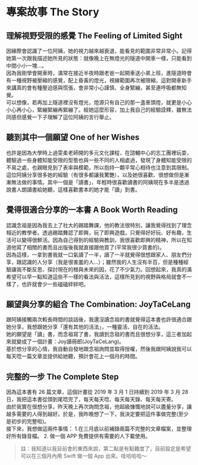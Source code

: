 # 專案故事 The Story  

## 理解視野受限的感覺 The Feeling of Limited Sight
因緣際會認識了一位阿姨，她的視力越來越衰退，能看見的範圍非常非常小。記得她第一次跟我描述她所見的狀態：就像晚上在無燈光的隧道中開車一樣，只能看到中間小小一塊...。  
因為我剛學會開車時，滿常在接近半夜時跟老爸一起開車送小弟上班，進隧道時會有一種視野被壓縮的感覺，配上昏黃的燈光，視線範圍再次被限縮，這對開車新手來講真的會有種壓迫感與慌張，會非常小心謹慎、全身緊繃，甚至連呼吸都無知覺。  
可以想像，若再加上隧道裡沒有燈光，燈源只有自己的那一盞車頭燈，就更是小心小心再小心，緊繃緊繃再緊繃了。經她這麼形容，加上我自己的經驗詮釋，雖無法同感但感覺一下子理解了這位阿姨的言行舉止。  

## 聽到其中一個願望 One of her Wishes
也許是因為大學時上過雯柔老師開的多元文化課程，在諮輔中心的志工團裡玩耍，體驗過一些身體知能受限的型態也與一些不同的人相處過，發現了身體知能受限的不易之處，也親眼見到了表率與模範，所以抱持一顆平常心相待也注意到其限制。  
這位阿姨分享很多她的經驗（有很多都讓我驚艷），以及她很喜歡、很想做但是漸漸無法做的事情。其中一個是「讀書」，年輕時很喜歡讀書的阿姨現在多半是透過說書人朗讀書給她聽，這樣喜歡書本的她才能「讀」到書。  

## 覺得很適合分享的一本書 A Book Worth Reading
認識念祖是因為我去上了社大的踢踏舞課，他的教法很特別，讓我覺得找到了理念相近的教學者。透過踢踏舞認了即興，玩了即興遊戲，只覺得好好玩、好有趣，生活可以變得很鮮活。因為自己得到的經驗與教訓，我很喜歡即興的精神，所以在知道他寫了相關的書而且出版後我就直接跟他買了(平常我很少買書的)。  
因為這樣，一拿到書我就一口氣讀了一半，讀了一半就覺得很想跟家人、朋友們分享，跟認識的人分享（我是很害羞的人...）；雖然我的人生沒有半百，但是種種經驗讓我不斷反思、探討現在的根與未來的因，花了不少氣力。回想起來，我真的滿希望可以早一點知道這些不一樣的看法與活法，這樣所見到的視野與格局就會不一樣了，也許就會少一些磕磕絆絆吧。  

## 願望與分享的組合 The Combination: JoyTaCeLang
跟阿姨接觸兩次較長時間的談話後，我還沒讀念祖的書就覺得這本書也許很適合跟她分享，我想跟她分享「還有其他的活法」，一種靈活、自在的活法。  
她的願望是「讀」書，而念祖寫了書，我讀到念祖的書而且很想分享，這三者加起來就變成了一個計畫：Joy讀冊郎(JoyTaCeLang)。  
基於想分享的心情，我自動自發地跟念祖詢問並取得授權，然後我跟阿姨說我可以每天唸一篇文章並提供給她聽，預計會花上一個月的時間。  

## 完整的一步 The Complete Step 
因為這本書有 26 篇文章，這個計畫從 2019 年 3 月 1 日持續到 2019 年 3 月 28 日，我把這本書從頭到尾唸完了，每天每天唸、每天每天錄、每天每天寄。    
由於我實在很想分享，昨天晚上再次詢問念祖，他超級慷慨地說可以盡量分享，讓越多需要的人得到越好。於是，我昨晚想了一下，我決定要把這件事做完整(至少是初步的完整啦)。  
接下來，我想做這兩件事情： 1.在三月底以前補錄兩篇不完整的文章檔案，並整理好所有錄音檔。 2. 做一個 APP 免費提供有需要的人下載使用。  

> 註：我知道以我目前會的東西來說，第二點是有點難度了，目前設定是希望可以在三個月內用 Swift 做一個 App 出來。哇哈哈哈～
